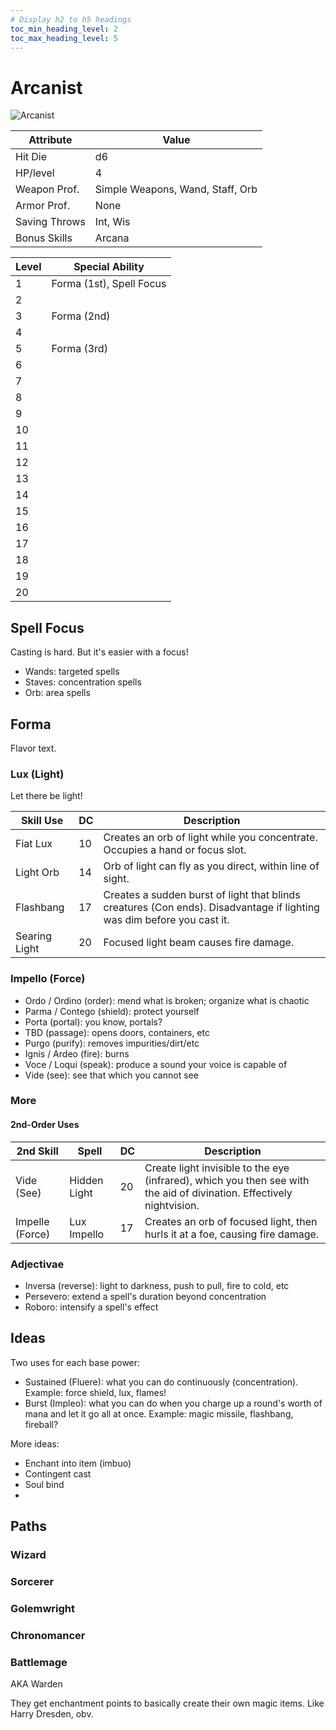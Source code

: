 ```yaml
---
# Display h2 to h5 headings
toc_min_heading_level: 2
toc_max_heading_level: 5
---
```


# Arcanist
![Arcanist](</img/character/classes/mage.jpg>)


Attribute     | Value
---------     | -----
Hit Die       | d6
HP/level      | 4
Weapon Prof.  | Simple Weapons, Wand, Staff, Orb
Armor Prof.   | None
Saving Throws | Int, Wis
Bonus Skills  | Arcana


Level | Special Ability
----- | ---------------
1     | Forma (1st), Spell Focus
2     | 
3     | Forma (2nd)
4     | 
5     | Forma (3rd)
6     | 
7     | 
8     | 
9     | 
10    | 
11    | 
12    | 
13    | 
14    | 
15    | 
16    | 
17    | 
18    | 
19    | 
20    | 


## Spell Focus

Casting is hard. But it's easier with a focus!

- Wands: targeted spells
- Staves: concentration spells
- Orb: area spells


## Forma

Flavor text.


### Lux (Light)

Let there be light!

Skill Use | DC | Description
----------|----|------------
Fiat Lux  | 10 | Creates an orb of light while you concentrate. Occupies a hand or focus slot.
Light Orb | 14 | Orb of light can fly as you direct, within line of sight.
Flashbang | 17 | Creates a sudden burst of light that blinds creatures (Con ends). Disadvantage if lighting was dim before you cast it.
Searing Light | 20 | Focused light beam causes fire damage.

### Impello (Force)

- Ordo / Ordino (order): mend what is broken; organize what is chaotic
- Parma / Contego (shield): protect yourself
- Porta (portal): you know, portals?
- TBD (passage): opens doors, containers, etc
- Purgo (purify): removes impurities/dirt/etc
- Ignis / Ardeo (fire): burns
- Voce / Loqui (speak): produce a sound your voice is capable of
- Vide (see): see that which you cannot see

### More


#### 2nd-Order Uses

2nd Skill  | Spell        | DC | Description
-----------|--------------|----|------------
Vide (See) | Hidden Light | 20 | Create light invisible to the eye (infrared), which you then see with the aid of divination. Effectively nightvision.
Impelle (Force) | Lux Impello | 17 | Creates an orb of focused light, then hurls it at a foe, causing fire damage.



### Adjectivae

- Inversa (reverse): light to darkness, push to pull, fire to cold, etc
- Persevero: extend a spell's duration beyond concentration
- Roboro: intensify a spell's effect



## Ideas
Two uses for each base power:
- Sustained (Fluere): what you can do continuously (concentration). Example: force shield, lux, flames!
- Burst (Impleo): what you can do when you charge up a round's worth of mana and let it go all at once. Example: magic missile, flashbang, fireball?

More ideas:
- Enchant into item (imbuo)
- Contingent cast
- Soul bind
- 



## Paths

### Wizard

### Sorcerer

### Golemwright

### Chronomancer

### Battlemage
AKA Warden

They get enchantment points to basically create their own magic items. Like Harry Dresden, obv.
